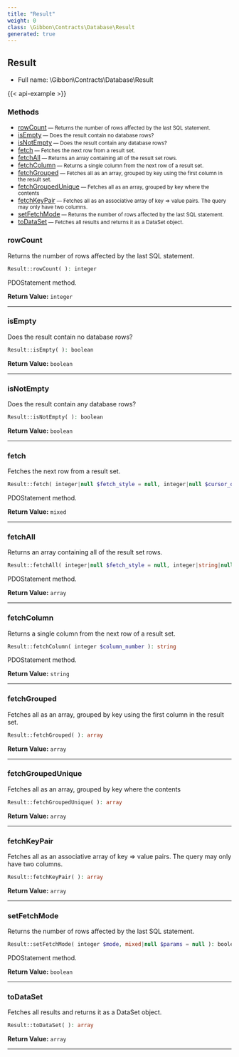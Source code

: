 ```yaml
---
title: "Result"
weight: 0
class: \Gibbon\Contracts\Database\Result
generated: true
---
```


## Result 





* Full name: \Gibbon\Contracts\Database\Result

{{< api-example >}} 



### Methods

- [rowCount](#rowcount)<small> — Returns the number of rows affected by the last SQL statement.</small>
- [isEmpty](#isempty)<small> — Does the result contain no database rows?</small>
- [isNotEmpty](#isnotempty)<small> — Does the result contain any database rows?</small>
- [fetch](#fetch)<small> — Fetches the next row from a result set.</small>
- [fetchAll](#fetchall)<small> — Returns an array containing all of the result set rows.</small>
- [fetchColumn](#fetchcolumn)<small> — Returns a single column from the next row of a result set.</small>
- [fetchGrouped](#fetchgrouped)<small> — Fetches all as an array, grouped by key using the first column in the result set.</small>
- [fetchGroupedUnique](#fetchgroupedunique)<small> — Fetches all as an array, grouped by key where the contents</small>
- [fetchKeyPair](#fetchkeypair)<small> — Fetches all as an associative array of key => value pairs. The query may only have two columns.</small>
- [setFetchMode](#setfetchmode)<small> — Returns the number of rows affected by the last SQL statement.</small>
- [toDataSet](#todataset)<small> — Fetches all results and returns it as a DataSet object.</small>




### rowCount

Returns the number of rows affected by the last SQL statement.

```php
Result::rowCount( ): integer
```

PDOStatement method.




**Return Value:**
`integer`  



---

### isEmpty

Does the result contain no database rows?

```php
Result::isEmpty( ): boolean
```






**Return Value:**
`boolean`  



---

### isNotEmpty

Does the result contain any database rows?

```php
Result::isNotEmpty( ): boolean
```






**Return Value:**
`boolean`  



---

### fetch

Fetches the next row from a result set.

```php
Result::fetch( integer|null $fetch_style = null, integer|null $cursor_orientation = null, integer|null $cursor_offset = null ): mixed
```

PDOStatement method.




**Return Value:**
`mixed`  



---

### fetchAll

Returns an array containing all of the result set rows.

```php
Result::fetchAll( integer|null $fetch_style = null, integer|string|null $fetch_argument = null, array|null $ctor_args = null ): array
```

PDOStatement method.




**Return Value:**
`array`  



---

### fetchColumn

Returns a single column from the next row of a result set.

```php
Result::fetchColumn( integer $column_number ): string
```

PDOStatement method.




**Return Value:**
`string`  



---

### fetchGrouped

Fetches all as an array, grouped by key using the first column in the result set.

```php
Result::fetchGrouped( ): array
```






**Return Value:**
`array`  



---

### fetchGroupedUnique

Fetches all as an array, grouped by key where the contents

```php
Result::fetchGroupedUnique( ): array
```






**Return Value:**
`array`  



---

### fetchKeyPair

Fetches all as an associative array of key => value pairs. The query may only have two columns.

```php
Result::fetchKeyPair( ): array
```






**Return Value:**
`array`  



---

### setFetchMode

Returns the number of rows affected by the last SQL statement.

```php
Result::setFetchMode( integer $mode, mixed|null $params = null ): boolean
```

PDOStatement method.




**Return Value:**
`boolean`  



---

### toDataSet

Fetches all results and returns it as a DataSet object.

```php
Result::toDataSet( ): array
```






**Return Value:**
`array`  



---

